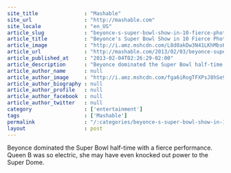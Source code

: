 ```yaml
---
site_title               : "Mashable"
site_url                 : "http://mashable.com"
site_locale              : "en_US"
article_slug             : "beyonce-s-super-bowl-show-in-10-fierce-photos"
article_title            : "Beyonce's Super Bowl Show in 10 Fierce Photos"
article_image            : "http://i.amz.mshcdn.com/L8d0akDw3N41LKhMbsKBbx81pKA=/1200x627/2013%2F02%2F05%2Ff8%2FBeyonceSupe.1116c.jpg"
article_url              : "http://mashable.com/2013/02/03/beyonce-super-bowl-photos/"
article_published_at     : "2013-02-04T02:26:29-02:00"
article_description      : "Beyonce dominated the Super Bowl half-time with a fierce performance. Queen B was so electric, she may have even knocked out power to the Super Dome."
article_author_name      : null
article_author_image     : "http://i.amz.mshcdn.com/fga6iRogTFXPsJ8hSe9eFKUAju4=/90x90/2016%2F06%2F29%2F5e%2Fhttpsd2mhye01h4nj2n.cloudfront.netmediaZgkyMDE0LzAx.1c255.jpg"
article_author_biography : null
article_author_profile   : null
article_author_facebook  : null
article_author_twitter   : null
category                 : ['entertainment']
tags                     : ['Mashable']
permalink                : "/:categories/beyonce-s-super-bowl-show-in-10-fierce-photos/"
layout                   : post
---
```


Beyonce dominated the Super Bowl half-time with a fierce performance. Queen B was so electric, she may have even knocked out power to the Super Dome.

